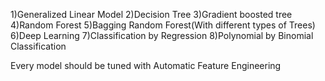 1)Generalized Linear Model
2)Decision Tree
3)Gradient boosted tree
4)Random Forest
5)Bagging Random Forest(With different types of Trees)
6)Deep Learning
7)Classification by Regression
8)Polynomial by Binomial Classification

Every model should be tuned with Automatic Feature Engineering
